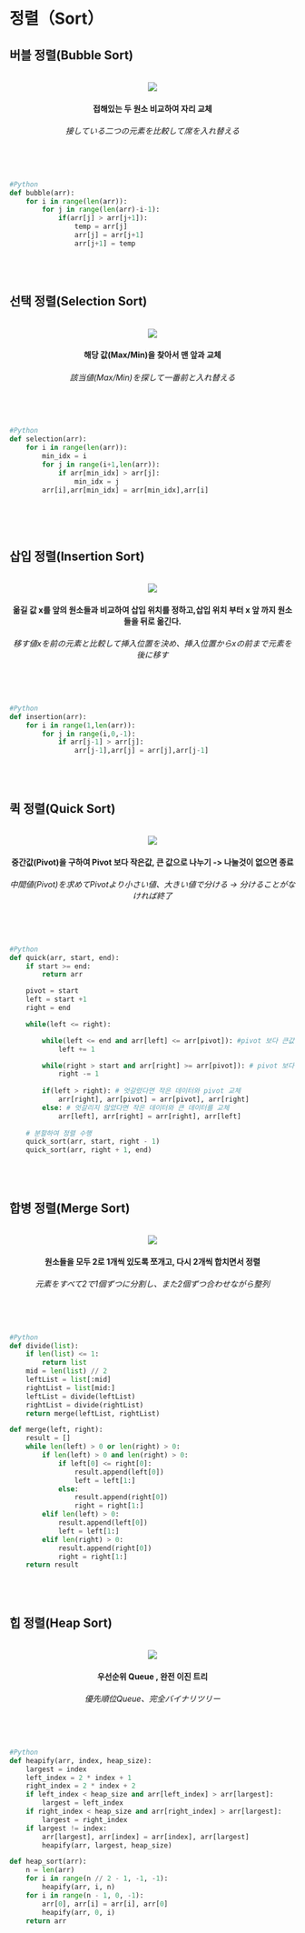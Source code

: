 # 정렬（Sort）
<h2>버블 정렬(Bubble Sort)</h2>
<br>
<div align="center">
<img src="https://github.com/kimTH65/cs/blob/main/sort/bubble.gif">
<h4>
접해있는 두 원소 비교하여 자리 교체
</h4>
<h6>
接している二つの元素を比較して席を入れ替える
</h6>
</div>
<br>

```python

#Python
def bubble(arr):
    for i in range(len(arr)):
        for j in range(len(arr)-i-1):
            if(arr[j] > arr[j+1]):
                temp = arr[j]
                arr[j] = arr[j+1]
                arr[j+1] = temp

```

<br>
<br>


<h2>선택 정렬(Selection Sort)</h2>
<br>
<div align="center">
<img src="https://github.com/kimTH65/cs/blob/main/sort/selection.gif">
<h4>
해당 값(Max/Min)을 찾아서 맨 앞과 교체
</h4>
<h6>
該当値(Max/Min)を探して一番前と入れ替える
</h6>
</div>
<br>

```python

#Python
def selection(arr):
    for i in range(len(arr)):
        min_idx = i
        for j in range(i+1,len(arr)):
            if arr[min_idx] > arr[j]:
                min_idx = j
        arr[i],arr[min_idx] = arr[min_idx],arr[i]
        
```

<br>
<br>

<h2>삽입 정렬(Insertion Sort)</h2>
<div align="center">
<br>
<img src="https://github.com/kimTH65/cs/blob/main/sort/insertion.gif">
<h4>옮길 값 x를 앞의 원소들과 비교하여 삽입 위치를 정하고,삽입 위치 부터 x 앞 까지 원소들을 뒤로 옮긴다.
</h4>
<h6>
移す値xを前の元素と比較して挿入位置を決め、挿入位置からxの前まで元素を後に移す
</h6>
</div>
<br>

```python

#Python
def insertion(arr):
    for i in range(1,len(arr)):
        for j in range(i,0,-1):
            if arr[j-1] > arr[j]:
                arr[j-1],arr[j] = arr[j],arr[j-1]

```

<br>
<br>    
<h2>퀵 정렬(Quick Sort) </h2>
<br>
<div align="center">
<img src="https://github.com/kimTH65/cs/blob/main/sort/quick.gif">
<h4>중간값(Pivot)을 구하여 Pivot 보다 작은값, 큰 값으로 나누기 -> 나눌것이 없으면 종료
</h4>
<h6>
中間値(Pivot)を求めてPivotより小さい値、大きい値で分ける -> 分けることがなければ終了
</h6>
</div>
<br>

```python

#Python
def quick(arr, start, end):
    if start >= end: 
        return arr

    pivot = start
    left = start +1
    right = end

    while(left <= right):

        while(left <= end and arr[left] <= arr[pivot]): #pivot 보다 큰값 찾으면 종료
            left += 1

        while(right > start and arr[right] >= arr[pivot]): # pivot 보다 작은 값 찾으면 종료
            right -= 1
        
        if(left > right): # 엇갈렸다면 작은 데이터와 pivot 교체
            arr[right], arr[pivot] = arr[pivot], arr[right]
        else: # 엇갈리지 않았다면 작은 데이터와 큰 데이터를 교체
            arr[left], arr[right] = arr[right], arr[left]
            
    # 분할하여 정렬 수행
    quick_sort(arr, start, right - 1)
    quick_sort(arr, right + 1, end)

```
                         
<br>
<br>

<h2>합병 정렬(Merge Sort) </h2>
<br>
<div align="center">
<img src="https://github.com/kimTH65/cs/blob/main/sort/merge.gif">
<h4>원소들을 모두 2로 1개씩 있도록 쪼개고, 다시 2개씩 합치면서 정렬
</h4>
<h6>   
元素をすべて2で1個ずつに分割し、また2個ずつ合わせながら整列
</h6>
</div>
<br>

```python

#Python
def divide(list):
    if len(list) <= 1:
        return list
    mid = len(list) // 2
    leftList = list[:mid]
    rightList = list[mid:]
    leftList = divide(leftList)
    rightList = divide(rightList)
    return merge(leftList, rightList)

def merge(left, right):
    result = []
    while len(left) > 0 or len(right) > 0:
        if len(left) > 0 and len(right) > 0:
            if left[0] <= right[0]:
                result.append(left[0])
                left = left[1:]
            else:
                result.append(right[0])
                right = right[1:]
        elif len(left) > 0:
            result.append(left[0])
            left = left[1:]
        elif len(right) > 0:
            result.append(right[0])
            right = right[1:]
    return result

```

<br>
<br>

<h2>힙 정렬(Heap Sort) </h2>
<br>
<div align="center">
<img src="https://github.com/kimTH65/cs/blob/main/sort/heapy.gif">
<h4>우선순위 Queue , 완전 이진 트리 <br>
</h4>
<h6>
優先順位Queue、完全バイナリツリー
</h6>
</div>
<br>

```python

#Python
def heapify(arr, index, heap_size):
    largest = index
    left_index = 2 * index + 1
    right_index = 2 * index + 2
    if left_index < heap_size and arr[left_index] > arr[largest]:
        largest = left_index
    if right_index < heap_size and arr[right_index] > arr[largest]:
        largest = right_index
    if largest != index:
        arr[largest], arr[index] = arr[index], arr[largest]
        heapify(arr, largest, heap_size)

def heap_sort(arr):
    n = len(arr)
    for i in range(n // 2 - 1, -1, -1):
        heapify(arr, i, n)
    for i in range(n - 1, 0, -1):
        arr[0], arr[i] = arr[i], arr[0]
        heapify(arr, 0, i)
    return arr

```

